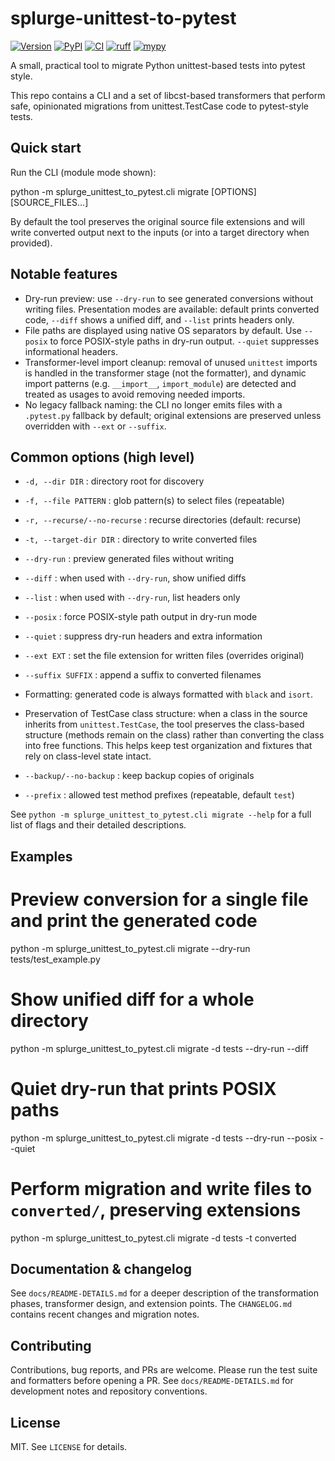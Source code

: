
# splurge-unittest-to-pytest

[![Version](https://img.shields.io/badge/version-2025.0.0-blue.svg)](https://pypi.org/project/splurge-unittest-to-pytest)
[![PyPI](https://img.shields.io/pypi/v/splurge-unittest-to-pytest.svg)](https://pypi.org/project/splurge-unittest-to-pytest)
[![CI](https://github.com/jim-schilling/splurge-unittest-to-pytest/actions/workflows/ci.yml/badge.svg)](https://github.com/jim-schilling/splurge-unittest-to-pytest/actions)
[![ruff](https://img.shields.io/badge/ruff-passing-brightgreen.svg)](https://github.com/charliermarsh/ruff)
[![mypy](https://img.shields.io/badge/mypy-passing-brightgreen.svg)](https://github.com/python/mypy)

A small, practical tool to migrate Python unittest-based tests into pytest style.

This repo contains a CLI and a set of libcst-based transformers that perform safe,
opinionated migrations from unittest.TestCase code to pytest-style tests.

## Quick start

Run the CLI (module mode shown):

python -m splurge_unittest_to_pytest.cli migrate [OPTIONS] [SOURCE_FILES...]

By default the tool preserves the original source file extensions and will write
converted output next to the inputs (or into a target directory when provided).

## Notable features

- Dry-run preview: use `--dry-run` to see generated conversions without writing
	files. Presentation modes are available: default prints converted code,
	`--diff` shows a unified diff, and `--list` prints headers only.
- File paths are displayed using native OS separators by default. Use `--posix`
	to force POSIX-style paths in dry-run output. `--quiet` suppresses informational
	headers.
- Transformer-level import cleanup: removal of unused `unittest` imports is
	handled in the transformer stage (not the formatter), and dynamic import
	patterns (e.g. `__import__`, `import_module`) are detected and treated as
	usages to avoid removing needed imports.
- No legacy fallback naming: the CLI no longer emits files with a
	`.pytest.py` fallback by default; original extensions are preserved unless
	overridden with `--ext` or `--suffix`.

## Common options (high level)

- `-d, --dir DIR` : directory root for discovery
- `-f, --file PATTERN` : glob pattern(s) to select files (repeatable)
- `-r, --recurse/--no-recurse` : recurse directories (default: recurse)
- `-t, --target-dir DIR` : directory to write converted files
- `--dry-run` : preview generated files without writing
- `--diff` : when used with `--dry-run`, show unified diffs
- `--list` : when used with `--dry-run`, list headers only
- `--posix` : force POSIX-style path output in dry-run mode
- `--quiet` : suppress dry-run headers and extra information
- `--ext EXT` : set the file extension for written files (overrides original)
- `--suffix SUFFIX` : append a suffix to converted filenames
- Formatting: generated code is always formatted with `black` and `isort`.

- Preservation of TestCase class structure: when a class in the source
	inherits from `unittest.TestCase`, the tool preserves the class-based
	structure (methods remain on the class) rather than converting the class
	into free functions. This helps keep test organization and fixtures that
	rely on class-level state intact.
- `--backup/--no-backup` : keep backup copies of originals
- `--prefix` : allowed test method prefixes (repeatable, default `test`)

See `python -m splurge_unittest_to_pytest.cli migrate --help` for a full list
of flags and their detailed descriptions.

## Examples

# Preview conversion for a single file and print the generated code
python -m splurge_unittest_to_pytest.cli migrate --dry-run tests/test_example.py

# Show unified diff for a whole directory
python -m splurge_unittest_to_pytest.cli migrate -d tests --dry-run --diff

# Quiet dry-run that prints POSIX paths
python -m splurge_unittest_to_pytest.cli migrate -d tests --dry-run --posix --quiet

# Perform migration and write files to `converted/`, preserving extensions
python -m splurge_unittest_to_pytest.cli migrate -d tests -t converted

## Documentation & changelog

See `docs/README-DETAILS.md` for a deeper description of the transformation
phases, transformer design, and extension points. The `CHANGELOG.md` contains
recent changes and migration notes.

## Contributing

Contributions, bug reports, and PRs are welcome. Please run the test suite and
formatters before opening a PR. See `docs/README-DETAILS.md` for development
notes and repository conventions.

## License

MIT. See `LICENSE` for details.
